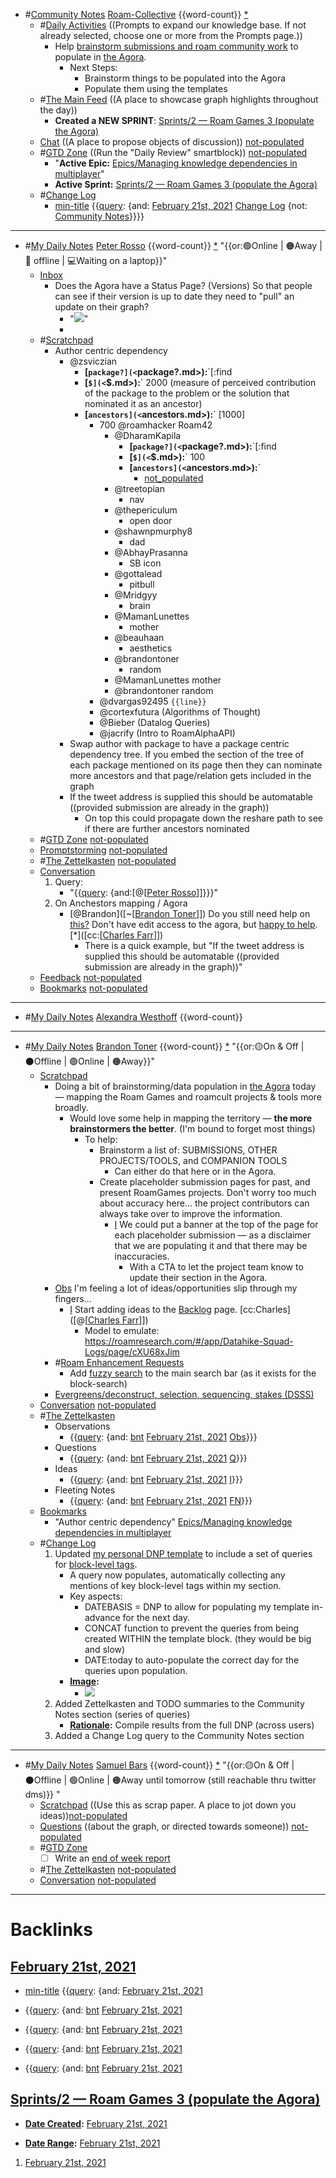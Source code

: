 - #[Community Notes](<Community Notes.md>) [Roam-Collective](<Roam-Collective.md>) {{word-count}} [*]([rc](<rc.md>)) 
    - #[Daily Activities](<Daily Activities.md>) ((Prompts to expand our knowledge base. If not already selected, choose one or more from the Prompts page.))
        - Help [brainstorm submissions and roam community work](((78frD4ZM9))) to populate in [the Agora](https://roamresearch.com/#/app/The-Roaman-Agora).
            - Next Steps:
                - Brainstorm things to be populated into the Agora
                - Populate them using the templates
    - #[The Main Feed](<The Main Feed.md>) ((A place to showcase graph highlights throughout the day))  
        - **Created a NEW SPRINT**: [Sprints/2 — Roam Games 3 (populate the Agora)](<Sprints/2 — Roam Games 3 (populate the Agora).md>)
    - [Chat](<Chat.md>) ((A place to propose objects of discussion)) [not-populated](<not-populated.md>)
    - #[GTD Zone](<GTD Zone.md>) ((Run the "Daily Review" smartblock)) [not-populated](<not-populated.md>) 
        - "**Active Epic:** [Epics/Managing knowledge dependencies in multiplayer](<Epics/Managing knowledge dependencies in multiplayer.md>)"
        - **Active Sprint:** [Sprints/2 — Roam Games 3 (populate the Agora)](<Sprints/2 — Roam Games 3 (populate the Agora).md>)
    - #[Change Log](<Change Log.md>)
        - [min-title](<min-title.md>) {{[query](<query.md>): {and: [February 21st, 2021](<February 21st, 2021.md>) [Change Log](<Change Log.md>) {not: [Community Notes](<Community Notes.md>)}}}}
- ---
- #[My Daily Notes](<My Daily Notes.md>) [Peter Rosso](<Peter Rosso.md>) {{word-count}} [*]([ptr](<ptr.md>))   "{{or:🟢Online | 🟠Away | 🚫 offline | 💻Waiting on a laptop}}"
    - [Inbox](<Inbox.md>)
        - Does the Agora have a Status Page? (Versions) So that people can see if their version is up to date they need to "pull" an update on their graph?
            - "![](https://firebasestorage.googleapis.com/v0/b/firescript-577a2.appspot.com/o/imgs%2Fapp%2FRoam-Collective%2FJzaAhAR6Ac.png?alt=media&token=b18eadcf-0f2a-4128-b8e3-ce370f31e27b)"
            - 
    - #[Scratchpad](<Scratchpad.md>) 
        - Author centric dependency
            - @zsviczian
                - **[`package?](<`package?.md>):**`[:find
                - **[`$](<`$.md>):**` 2000 (measure of perceived contribution of the  package to the problem or the solution that nominated it as an ancestor)
                - **[`ancestors](<`ancestors.md>):**` [1000]
                    - 700 @roamhacker Roam42
                        - @DharamKapila
                            - **[`package?](<`package?.md>):**`[:find
                            - **[`$](<`$.md>):**` 100
                            - **[`ancestors](<`ancestors.md>):**`
                                - [not_populated](<not_populated.md>)
                        - @treetopian
                            - nav
                        - @thepericulum
                            - open door
                        - @shawnpmurphy8
                            - dad
                        - @AbhayPrasanna
                            - SB icon
                        - @gottalead
                            - pitbull
                        - @Mridgyy
                            - brain
                        - @MamanLunettes
                            - mother
                        - @beauhaan
                            - aesthetics
                        - @brandontoner
                            - random
                        - @MamanLunettes mother
                        - @brandontoner random
                    - @dvargas92495 `{{line}}`
                    - @cortexfutura (Algorithms of Thought)
                    - @Bieber (Datalog Queries)
                    - @jacrify (Intro to RoamAlphaAPI)
            - Swap author with package to have a package centric dependency tree. If you embed the section of the tree of each package mentioned on its page then they can nominate more ancestors and that page/relation gets included in the graph
            - If the tweet address is supplied this should be automatable ((provided submission are already in the graph))
                - On top this could propagate down the reshare path to see if there are further ancestors nominated
    - #[GTD Zone](<GTD Zone.md>) [not-populated](<not-populated.md>)
    - [Promptstorming](<Promptstorming.md>) [not-populated](<not-populated.md>)
    - #[The Zettelkasten](<The Zettelkasten.md>) [not-populated](<not-populated.md>)
    - [Conversation](<Conversation.md>) 
        1. Query:
            - "{{[query](<query.md>): {and:[@[[Peter Rosso](<@[[Peter Rosso.md>)]]}}}"
        2. On Anchestors mapping / Agora
            - [@Brandon]([~[[Brandon Toner](<~[[Brandon Toner.md>)]]) Do you still need help on [this?](((78frD4ZM9))) Don't have edit access to the agora, but [happy to help](((CzK5R-3Z6))). [*]([cc:[[Charles Farr](<cc:[[Charles Farr.md>)]])
                - There is a quick example, but "If the tweet address is supplied this should be automatable ((provided submission are already in the graph))"
    - [Feedback](<Feedback.md>)  [not-populated](<not-populated.md>)
    - [Bookmarks](<Bookmarks.md>) [not-populated](<not-populated.md>)
- ---
- #[My Daily Notes](<My Daily Notes.md>) [Alexandra Westhoff](<Alexandra Westhoff.md>) {{word-count}}
- ---
- #[My Daily Notes](<My Daily Notes.md>) [Brandon Toner](<Brandon Toner.md>) {{word-count}} [*]([bnt](<bnt.md>)) "{{or:🟡On & Off | ⚫️Offline | 🟢Online | 🟠Away}}"
    - [Scratchpad](<Scratchpad.md>) 
        - Doing a bit of brainstorming/data population in [the Agora](https://roamresearch.com/#/app/The-Roaman-Agora) today — mapping the Roam Games and roamcult projects & tools more broadly.
            - Would love some help in mapping the territory — **the more brainstormers the better**. (I'm bound to forget most things)
                - To help: 
                    - Brainstorm a list of: SUBMISSIONS, OTHER PROJECTS/TOOLS, and COMPANION TOOLS
                        - Can either do that here or in the Agora.
                    - Create placeholder submission pages for past, and present RoamGames projects. Don't worry too much about accuracy here... the project contributors can always take over to improve the information.
                        - [I](<I.md>) We could put a banner at the top of the page for each placeholder submission — as a disclaimer that we are populating it and that there may be inaccuracies.
                            - With a CTA to let the project team know to update their section in the Agora.
        - [Obs](<Obs.md>) I'm feeling a lot of ideas/opportunities slip through my fingers...
            - [I](<I.md>) Start adding ideas to the [Backlog](<Backlog.md>) page. [cc:Charles]([@[[Charles Farr](<@[[Charles Farr.md>)]])
                - Model to emulate: https://roamresearch.com/#/app/Datahike-Squad-Logs/page/cXU68xJim
        - #[Roam Enhancement Requests](<Roam Enhancement Requests.md>)
            - Add [fuzzy search](<fuzzy search.md>) to the main search bar (as it exists for the block-search)
        - [Evergreens/deconstruct, selection, sequencing, stakes (DSSS)](<Evergreens/deconstruct, selection, sequencing, stakes (DSSS).md>)
    - [Conversation](<Conversation.md>) [not-populated](<not-populated.md>)
    - #[The Zettelkasten](<The Zettelkasten.md>)
        - Observations
            - {{[query](<query.md>): {and: [bnt](<bnt.md>) [February 21st, 2021](<February 21st, 2021.md>) [Obs](<Obs.md>)}}}
        - Questions 
            - {{[query](<query.md>): {and: [bnt](<bnt.md>) [February 21st, 2021](<February 21st, 2021.md>) [Q](<Q.md>)}}}
        - Ideas
            - {{[query](<query.md>): {and: [bnt](<bnt.md>) [February 21st, 2021](<February 21st, 2021.md>) [I](<I.md>)}}}
        - Fleeting Notes
            - {{[query](<query.md>): {and: [bnt](<bnt.md>) [February 21st, 2021](<February 21st, 2021.md>) [FN](<FN.md>)}}}
    - [Bookmarks](<Bookmarks.md>)
        - "Author centric dependency" [Epics/Managing knowledge dependencies in multiplayer](<Epics/Managing knowledge dependencies in multiplayer.md>)
    - #[Change Log](<Change Log.md>) 
        1. Updated [my personal DNP template](((VyS8OjXZx))) to include a set of queries for [block-level tags](<block-level tags.md>). 
            - A query now populates, automatically collecting any mentions of key block-level tags within my section.
            - Key aspects:
                - DATEBASIS = DNP to allow for populating my template in-advance for the next day.
                - CONCAT function to prevent the queries from being created WITHIN the template block. (they would be big and slow)
                - DATE:today to auto-populate the correct day for the queries upon population.
            - **[Image](<Image.md>):**
                - ![](https://firebasestorage.googleapis.com/v0/b/firescript-577a2.appspot.com/o/imgs%2Fapp%2FRoam-Collective%2FZKXVPFSKtA.png?alt=media&token=7ceaa27c-b2b0-440e-b33b-507602d81d1c)
        2. Added Zettelkasten and TODO summaries to the Community Notes section (series of queries)
            - **[Rationale](<Rationale.md>):** Compile results from the full DNP (across users)
        3. Added a Change Log query to the Community Notes section
- ---
- #[My Daily Notes](<My Daily Notes.md>) [Samuel Bars](<Samuel Bars.md>) {{word-count}} [*]([smb](<smb.md>)) "{{or:🟡On & Off | ⚫️Offline | 🟢Online | 🟠Away until tomorrow (still reachable thru twitter dms)}} "
    - [Scratchpad](<Scratchpad.md>) ((Use this as scrap paper. A place to jot down you ideas))[not-populated](<not-populated.md>)
    - [Questions](<Questions.md>) ((about the graph, or directed towards someone)) [not-populated](<not-populated.md>)
    - #[GTD Zone](<GTD Zone.md>)
        - [ ] Write an [end of week report](((dFbvCf9ei)))
    - #[The Zettelkasten](<The Zettelkasten.md>) [not-populated](<not-populated.md>)
    - [Conversation](<Conversation.md>) [not-populated](<not-populated.md>)
- ---

# Backlinks
## [February 21st, 2021](<February 21st, 2021.md>)
- [min-title](<min-title.md>) {{[query](<query.md>): {and: [February 21st, 2021](<February 21st, 2021.md>)

- {{[query](<query.md>): {and: [bnt](<bnt.md>) [February 21st, 2021](<February 21st, 2021.md>)

- {{[query](<query.md>): {and: [bnt](<bnt.md>) [February 21st, 2021](<February 21st, 2021.md>)

- {{[query](<query.md>): {and: [bnt](<bnt.md>) [February 21st, 2021](<February 21st, 2021.md>)

- {{[query](<query.md>): {and: [bnt](<bnt.md>) [February 21st, 2021](<February 21st, 2021.md>)

## [Sprints/2 — Roam Games 3 (populate the Agora)](<Sprints/2 — Roam Games 3 (populate the Agora).md>)
- **[Date Created](<Date Created.md>):** [February 21st, 2021](<February 21st, 2021.md>)

- **[Date Range](<Date Range.md>):** [February 21st, 2021](<February 21st, 2021.md>)

1. [February 21st, 2021](<February 21st, 2021.md>)

